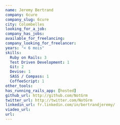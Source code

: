 ```yaml
---
name: Jeremy Bertrand
company: 6cure
company_slug: 6cure
city: Colombelles
looking_for_a_job:
company_has_jobs:
available_for_freelancing:
company_looking_for_freelancer:
years: "< 6 mois"
skills:
  Ruby on Rails: 3
  Test Driven Development: 1
  Git: 2
  Devise: 1
  SASS / Compass: 1
  CoffeeScript: 1
other_tools:
has_running_rails_app: [hosted]
github_url: http://github.com/NotGrm
twitter_url: http://twitter.com/NotGrm
linkedin_url: fr.linkedin.com/in/bertrandjeremy/
viadeo_url:
url:
---
```

